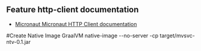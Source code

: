 ## Feature http-client documentation

- [Micronaut Micronaut HTTP Client documentation](https://docs.micronaut.io/latest/guide/index.html#httpClient)


#Create Native Image GraalVM
native-image --no-server -cp target/mvsvc-ntv-0.1.jar
